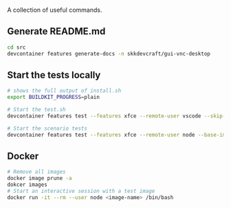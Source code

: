 A collection of useful commands.

## Generate README.md

```bash
cd src
devcontainer features generate-docs -n skkdevcraft/gui-vnc-desktop
```

## Start the tests locally

```bash
# shows the full output of install.sh
export BUILDKIT_PROGRESS=plain

# Start the test.sh
devcontainer features test --features xfce --remote-user vscode --skip-scenarios --base-image mcr.microsoft.com/devcontainers/base:ubuntu .

# Start the scenario tests
devcontainer features test --features xfce --remote-user node --base-image mcr.microsoft.com/devcontainers/typescript-node:1-22-bookworm . --log-level trace
```

## Docker

```bash
# Remove all images
docker image prune -a
dokcer images
# Start an interactive session with a test image
docker run -it --rm --user node <image-name> /bin/bash
```
